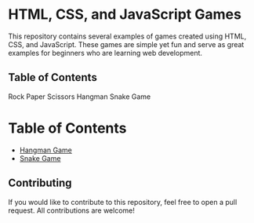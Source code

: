 # HTML, CSS, and JavaScript Games
This repository contains several examples of games created using HTML, CSS, and JavaScript. These games are simple yet fun and serve as great examples for beginners who are learning web development.

## Table of Contents
Rock Paper Scissors
Hangman
Snake Game
# Table of Contents

- [Hangman Game](https://github.com/priteshbhoi/Games/tree/main/Hangman_Game)
- [Snake Game](https://github.com/priteshbhoi/Games/tree/main/Snake_Game)

## Contributing
If you would like to contribute to this repository, feel free to open a pull request. All contributions are welcome!
